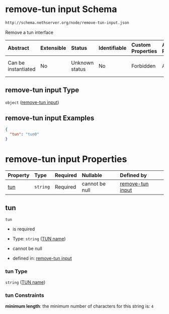 # remove-tun input Schema

```txt
http://schema.nethserver.org/node/remove-tun-input.json
```

Remove a tun interface

| Abstract            | Extensible | Status         | Identifiable | Custom Properties | Additional Properties | Access Restrictions | Defined In                                                                 |
| :------------------ | :--------- | :------------- | :----------- | :---------------- | :-------------------- | :------------------ | :------------------------------------------------------------------------- |
| Can be instantiated | No         | Unknown status | No           | Forbidden         | Allowed               | none                | [remove-tun-input.json](node/remove-tun-input.json "open original schema") |

## remove-tun input Type

`object` ([remove-tun input](remove-tun-input.md))

## remove-tun input Examples

```json
{
  "tun": "tun0"
}
```

# remove-tun input Properties

| Property    | Type     | Required | Nullable       | Defined by                                                                                                                            |
| :---------- | :------- | :------- | :------------- | :------------------------------------------------------------------------------------------------------------------------------------ |
| [tun](#tun) | `string` | Required | cannot be null | [remove-tun input](remove-tun-input-properties-tun-name.md "http://schema.nethserver.org/node/remove-tun-input.json#/properties/tun") |

## tun



`tun`

*   is required

*   Type: `string` ([TUN name](remove-tun-input-properties-tun-name.md))

*   cannot be null

*   defined in: [remove-tun input](remove-tun-input-properties-tun-name.md "http://schema.nethserver.org/node/remove-tun-input.json#/properties/tun")

### tun Type

`string` ([TUN name](remove-tun-input-properties-tun-name.md))

### tun Constraints

**minimum length**: the minimum number of characters for this string is: `4`
